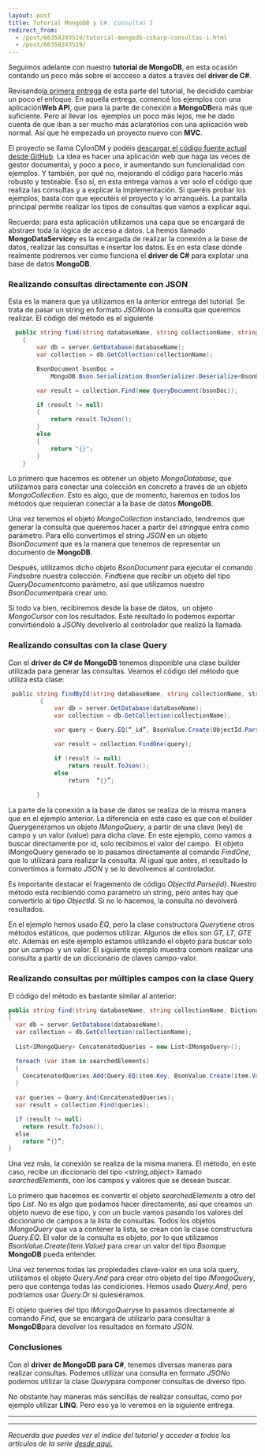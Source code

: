 ```yaml
---
layout: post
title: Tutorial MongoDB y C#. Consultas I
redirect_from:
  - /post/66358243519/tutorial-mongodb-csharp-consultas-i.html
  - /post/66358243519/
---
```


Seguimos adelante con nuestro **tutorial de MongoDB**, en esta ocasión
contando un poco más sobre el accceso a datos a través del **driver de
C#**. 

 Revisando[la primera
entrega](http://www.charlascylon.com/post/64851332600/tutorial-mongodb-y-c-conexion-a-la-base-de-datos "Enlace a Tutorial MongoDB. Conexión a base de datos con C#")
de esta parte del tutorial, he decidido cambiar un poco el enfoque. En
aquella entrega, comencé los ejemplos con una aplicación**Web API**, que
para la parte de conexión a **MongoDB**era más que suficiente. Pero al
llevar los  ejemplos un poco más lejos, me he dado cuenta de que iban a
ser mucho más aclaratorios con una aplicación web normal. Así que he
empezado un proyecto nuevo con **MVC**.

 El proyecto se llama CylonDM y podéis [descargar el código fuente
actual desde
GitHub](https://github.com/rubenfa/CylonDM "Enlace a código fuente de CylonDM").
La idea es hacer una aplicación web que haga las veces de gestor
documental, y poco a poco, ir aumentando sun funcionalidad con ejemplos.
Y también, por qué no, mejorando el código para hacerlo más robusto y
testeable. Eso sí, en esta entrega vamos a ver solo el código que
realiza las consultas y a explicar la implementación. Si queréis probar
los ejemplos, basta con que ejecutéis el proyecto y lo arranquéis. La
pantalla principal permite realizar los tipos de consultas que vamos a
explicar aquí.

 Recuerda: para esta aplicación utilizamos una capa que se encargará de
abstraer toda la lógica de acceso a datos. La hemos llamado
**MongoDataService**y es la encargada de realizar la conexión a la base
de datos, realizar las consultas e insertar los datos. Es en esta clase
dónde realmente podremos ver como funciona el **driver de C#** para
explotar una base de datos **MongoDB**.

### Realizando consultas directamente con JSON


 Esta es la manera que ya utilizamos en la anterior entrega del
tutorial. Se trata de pasar un string en formato *JSON*con la consulta
que queremos realizar. El código del método es el siguiente

```csharp
  public string find(string databaseName, string collectionName, string query)
    {
        var db = server.GetDatabase(databaseName);
        var collection = db.GetCollection(collectionName);

        BsonDocument bsonDoc =
            MongoDB.Bson.Serialization.BsonSerializer.Deserialize<BsonDocument>(query);

        var result = collection.Find(new QueryDocument(bsonDoc));

        if (result != null)
        {
            return result.ToJson();
        }
        else
        {
            return "{}";
        }
    }
```

Lo primero que hacemos es obtener un objeto *MongoDatabase*, que
utilizamos para conectar una colección en concreto a través de un objeto
*MongoCollection*. Esto es algo, que de momento, haremos en todos los
métodos que requieran conectar a la base de datos **MongoDB**.

Una vez tenemos el objeto *MongoCollection* instanciado, tendremos que
generar la consulta que queremos hacer a partir del *string*que entra
como parámetro. Para ello convertimos el string *JSON* en un objeto
*BsonDocument* que es la manera que tenemos de representar un documento
de **MongoDB**. 

Después, utilizamos dicho objeto *BsonDocument* para ejecutar el comando
*Find*sobre nuestra colección. *Find*tiene que recibir un objeto del
tipo *QueryDocument*como parámetro, así que utilizamos nuestro
*BsonDocument*para crear uno.  

Si todo va bien, recibiremos desde la base de datos,  un objeto
*MongoCursor* con los resultados. Este resultado lo podemos exportar
convirtiéndolo a *JSON*y devolverlo al controlador que realizó la
llamada.

### Realizando consultas con la clase Query


Con el **driver de C# de MongoDB** tenemos disponible una clase
builder utilizada para generar las consultas. Veamos el código del
método que utiliza esta clase:

```csharp
 public string findById(string databaseName, string collectionName, string id)
         {
             var db = server.GetDatabase(databaseName);
             var collection = db.GetCollection(collectionName);

             var query = Query.EQ(“_id”, BsonValue.Create(ObjectId.Parse(id)));

             var result = collection.FindOne(query);

             if (result != null)
                 return result.ToJson();
             else
                 return  “{}”;
                 
        }
```

La parte de la conexión a la base de datos se realiza de la misma
manera que en el ejemplo anterior. La diferencia en este caso es que con
el builder *Query*generamos un objeto *IMongoQuery*, a partir de una
clave (key) de campo y un valor (value) para dicha clave. En este
ejemplo, como vamos a buscar directamente por id, solo recibimos el
valor del campo.  El objeto IMongoQuery generado se lo pasamos
directamente al comando *FindOne*, que lo utilizará para realizar la
consulta. Al igual que antes, el resultado lo  convertimos a formato
*JSON* y se lo devolvemos al controlador.

Es importante destacar el fragemento de código *ObjectId.Parse(id)*.
Nuestro método está recibiendo como parametro un string, pero antes hay
que convertirlo al tipo *ObjectId*. Si no lo hacemos, la consulta no
devolverá resultados.

En el ejemplo hemos usado *EQ*, pero la clase constructora *Query*tiene
otros métodos estáticos, que podemos utilizar. Algunos de ellos son *GT,
LT, GTE* etc. Además en este ejemplo estamos utilizando el objeto para
buscar solo por un campo  y un valor. El siguiente ejemplo muestra comom
realizar una consulta a partir de un diccionario de claves campo-valor.

### Realizando consultas por múltiples campos con la clase Query

El código del método es bastante similar al anterior:

```csharp
public string find(string databaseName, string collectionName, Dictionary<string, object> searchedElements)
{
  var db = server.GetDatabase(databaseName);
  var collection = db.GetCollection(collectionName);
 
  List<IMongoQuery> ConcatenatedQueries = new List<IMongoQuery>();

  foreach (var item in searchedElements)
  {
    ConcatenatedQueries.Add(Query.EQ(item.Key, BsonValue.Create(item.Value)));
  }
             
  var queries = Query.And(ConcatenatedQueries);
  var result = collection.Find(queries);

  if (result != null)
    return result.ToJson();
  else
    return “{}”;
}
```

Una vez más, la conexión se realiza de la misma manera. El método, en
este caso, recibe un diccionario del tipo *<string,object>* llamado
*searchedElements*, con los campos y valores que se desean buscar. 

Lo primero que hacemos es convertir el objeto *searchedElements* a otro
del tipo *List<IMongoQuery>*. No es algo que podamos hacer
directamente, así que creamos un objeto nuevo de ese tipo, y con un
bucle vamos pasando los valores del diccionario de campos a la lista de
consultas. Todos los objetos *IMongoQuery* que va a contener la lista, se
crean con la clase constructura *Query.EQ*. El valor de la consulta es
objeto, por lo que utilizamos  *BsonValue.Create(item.Value)* para crear
un valor del tipo *Bson*que **MongoDB** pueda entender.

Una vez tenemos todas las propiedades clave-valor en una sola query,
utilizamos el objeto *Query.And* para crear otro objeto del tipo
*IMongoQuery*, pero que contenga todas las condiciones. Hemos usado
*Query.And*, pero podríamos usar *Query.Or* si quiesiéramos.

El objeto queries del tipo *IMongoQuery*se lo pasamos directamente al
comando *Find*, que se encargará de utilizarlo para consultar a
**MongoDB**para devolver los resultados en formato *JSON*.

### Conclusiones


 Con el **driver de MongoDB para C#**, tenemos diversas maneras para
realizar consultas. Podemos utilizar una consulta en formato *JSON*o
podemos utilizar la clase *Query*para componer consultas de diverso
tipo.

 No obstante hay maneras más sencillas de realizar consultas, como por
ejemplo utilizar **LINQ**. Pero eso ya lo veremos en la siguiente
entrega.


* * * * *

* * * * *

*Recuerda que puedes ver el índice del tutorial y acceder a todos los
artículos de la serie [desde aquí.](http://charlascylon.com/tutorialmongo)*

